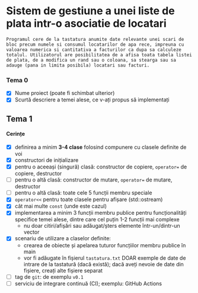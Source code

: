 # Sistem de gestiune a unei liste de plata intr-o asociatie de locatari

    Programul cere de la tastatura anumite date relevante unei scari de bloc precum numele si consumul locatarilor de apa rece, impreuna cu valoarea numerica si cantitativa a facturilor ca dupa sa calculeze totalul. Utilizatorul are posibilitatea de a afisa toata tabela listei de plata, de a modifica un rand sau o coloana, sa stearga sau sa adauge (pana in limita posibila) locatari sau facturi.
### Tema 0

- [x] Nume proiect (poate fi schimbat ulterior)
- [x] Scurtă descriere a temei alese, ce v-ați propus să implementați

## Tema 1

#### Cerințe
- [x] definirea a minim **3-4 clase** folosind compunere cu clasele definite de voi
- [x] constructori de inițializare
- [x] pentru o aceeași (singură) clasă: constructor de copiere, `operator=` de copiere, destructor
- [ ] pentru o altă clasă: constructor de mutare, `operator=` de mutare, destructor
- [ ] pentru o altă clasă: toate cele 5 funcții membru speciale 
- [x] `operator<<` pentru toate clasele pentru afișare (std::ostream)
- [x] cât mai multe `const` (unde este cazul)
- [x] implementarea a minim 3 funcții membru publice pentru funcționalități specifice temei alese, dintre care cel puțin 1-2 funcții mai complexe
  - nu doar citiri/afișări sau adăugat/șters elemente într-un/dintr-un vector
- [x] scenariu de utilizare a claselor definite:
  - crearea de obiecte și apelarea tuturor funcțiilor membru publice în main
  - vor fi adăugate în fișierul `tastatura.txt` DOAR exemple de date de intrare de la tastatură (dacă există); dacă aveți nevoie de date din fișiere, creați alte fișiere separat
- [ ] tag de `git`: de exemplu `v0.1`
- [ ] serviciu de integrare continuă (CI); exemplu: GitHub Actions